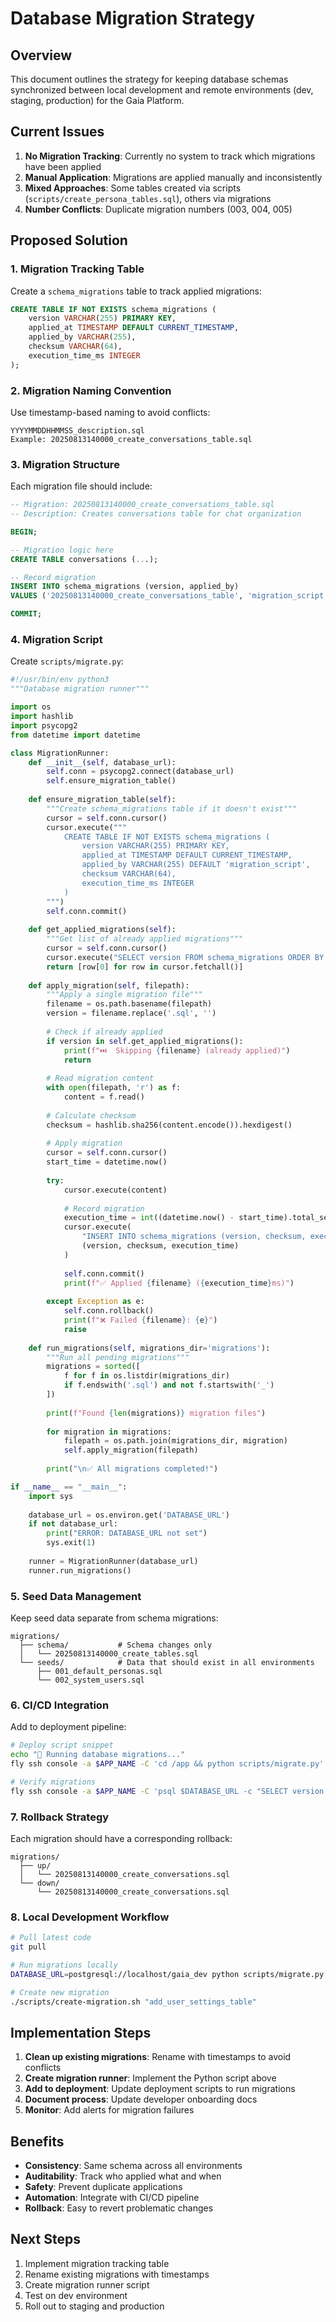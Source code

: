 # Database Migration Strategy

## Overview

This document outlines the strategy for keeping database schemas synchronized between local development and remote environments (dev, staging, production) for the Gaia Platform.

## Current Issues

1. **No Migration Tracking**: Currently no system to track which migrations have been applied
2. **Manual Application**: Migrations are applied manually and inconsistently
3. **Mixed Approaches**: Some tables created via scripts (`scripts/create_persona_tables.sql`), others via migrations
4. **Number Conflicts**: Duplicate migration numbers (003, 004, 005)

## Proposed Solution

### 1. Migration Tracking Table

Create a `schema_migrations` table to track applied migrations:

```sql
CREATE TABLE IF NOT EXISTS schema_migrations (
    version VARCHAR(255) PRIMARY KEY,
    applied_at TIMESTAMP DEFAULT CURRENT_TIMESTAMP,
    applied_by VARCHAR(255),
    checksum VARCHAR(64),
    execution_time_ms INTEGER
);
```

### 2. Migration Naming Convention

Use timestamp-based naming to avoid conflicts:
```
YYYYMMDDHHMMSS_description.sql
Example: 20250813140000_create_conversations_table.sql
```

### 3. Migration Structure

Each migration file should include:
```sql
-- Migration: 20250813140000_create_conversations_table.sql
-- Description: Creates conversations table for chat organization

BEGIN;

-- Migration logic here
CREATE TABLE conversations (...);

-- Record migration
INSERT INTO schema_migrations (version, applied_by) 
VALUES ('20250813140000_create_conversations_table', 'migration_script');

COMMIT;
```

### 4. Migration Script

Create `scripts/migrate.py`:
```python
#!/usr/bin/env python3
"""Database migration runner"""

import os
import hashlib
import psycopg2
from datetime import datetime

class MigrationRunner:
    def __init__(self, database_url):
        self.conn = psycopg2.connect(database_url)
        self.ensure_migration_table()
    
    def ensure_migration_table(self):
        """Create schema_migrations table if it doesn't exist"""
        cursor = self.conn.cursor()
        cursor.execute("""
            CREATE TABLE IF NOT EXISTS schema_migrations (
                version VARCHAR(255) PRIMARY KEY,
                applied_at TIMESTAMP DEFAULT CURRENT_TIMESTAMP,
                applied_by VARCHAR(255) DEFAULT 'migration_script',
                checksum VARCHAR(64),
                execution_time_ms INTEGER
            )
        """)
        self.conn.commit()
    
    def get_applied_migrations(self):
        """Get list of already applied migrations"""
        cursor = self.conn.cursor()
        cursor.execute("SELECT version FROM schema_migrations ORDER BY version")
        return [row[0] for row in cursor.fetchall()]
    
    def apply_migration(self, filepath):
        """Apply a single migration file"""
        filename = os.path.basename(filepath)
        version = filename.replace('.sql', '')
        
        # Check if already applied
        if version in self.get_applied_migrations():
            print(f"⏭️  Skipping {filename} (already applied)")
            return
        
        # Read migration content
        with open(filepath, 'r') as f:
            content = f.read()
        
        # Calculate checksum
        checksum = hashlib.sha256(content.encode()).hexdigest()
        
        # Apply migration
        cursor = self.conn.cursor()
        start_time = datetime.now()
        
        try:
            cursor.execute(content)
            
            # Record migration
            execution_time = int((datetime.now() - start_time).total_seconds() * 1000)
            cursor.execute(
                "INSERT INTO schema_migrations (version, checksum, execution_time_ms) VALUES (%s, %s, %s)",
                (version, checksum, execution_time)
            )
            
            self.conn.commit()
            print(f"✅ Applied {filename} ({execution_time}ms)")
            
        except Exception as e:
            self.conn.rollback()
            print(f"❌ Failed {filename}: {e}")
            raise
    
    def run_migrations(self, migrations_dir='migrations'):
        """Run all pending migrations"""
        migrations = sorted([
            f for f in os.listdir(migrations_dir) 
            if f.endswith('.sql') and not f.startswith('_')
        ])
        
        print(f"Found {len(migrations)} migration files")
        
        for migration in migrations:
            filepath = os.path.join(migrations_dir, migration)
            self.apply_migration(filepath)
        
        print("\n✅ All migrations completed!")

if __name__ == "__main__":
    import sys
    
    database_url = os.environ.get('DATABASE_URL')
    if not database_url:
        print("ERROR: DATABASE_URL not set")
        sys.exit(1)
    
    runner = MigrationRunner(database_url)
    runner.run_migrations()
```

### 5. Seed Data Management

Keep seed data separate from schema migrations:

```
migrations/
  ├── schema/           # Schema changes only
  │   └── 20250813140000_create_tables.sql
  └── seeds/            # Data that should exist in all environments
      ├── 001_default_personas.sql
      └── 002_system_users.sql
```

### 6. CI/CD Integration

Add to deployment pipeline:
```bash
# Deploy script snippet
echo "🔄 Running database migrations..."
fly ssh console -a $APP_NAME -C 'cd /app && python scripts/migrate.py'

# Verify migrations
fly ssh console -a $APP_NAME -C 'psql $DATABASE_URL -c "SELECT version, applied_at FROM schema_migrations ORDER BY version DESC LIMIT 5;"'
```

### 7. Rollback Strategy

Each migration should have a corresponding rollback:
```
migrations/
  ├── up/
  │   └── 20250813140000_create_conversations.sql
  └── down/
      └── 20250813140000_create_conversations.sql
```

### 8. Local Development Workflow

```bash
# Pull latest code
git pull

# Run migrations locally
DATABASE_URL=postgresql://localhost/gaia_dev python scripts/migrate.py

# Create new migration
./scripts/create-migration.sh "add_user_settings_table"
```

## Implementation Steps

1. **Clean up existing migrations**: Rename with timestamps to avoid conflicts
2. **Create migration runner**: Implement the Python script above
3. **Add to deployment**: Update deployment scripts to run migrations
4. **Document process**: Update developer onboarding docs
5. **Monitor**: Add alerts for migration failures

## Benefits

- **Consistency**: Same schema across all environments
- **Auditability**: Track who applied what and when
- **Safety**: Prevent duplicate applications
- **Automation**: Integrate with CI/CD pipeline
- **Rollback**: Easy to revert problematic changes

## Next Steps

1. Implement migration tracking table
2. Rename existing migrations with timestamps
3. Create migration runner script
4. Test on dev environment
5. Roll out to staging and production